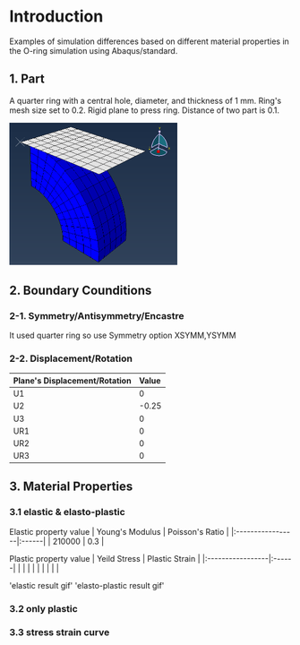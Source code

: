 # Introduction
Examples of simulation differences based on different material properties in the O-ring simulation using Abaqus/standard.

## 1. Part
A quarter ring with a central hole, diameter, and thickness of 1 mm. Ring's mesh size set to 0.2. 
Rigid plane to press ring. Distance of two part is 0.1.

<img src="image/Ex01_Oring/Oring_part.png" alt="drawing" width="300"/>

## 2. Boundary Counditions
### 2-1. Symmetry/Antisymmetry/Encastre
It used quarter ring so use Symmetry option XSYMM,YSYMM
### 2-2. Displacement/Rotation

| Plane's Displacement/Rotation | Value |
|:------------------------------|:------|
| U1                            |   0   |
| U2                            | -0.25 |
| U3                            |   0   |
| UR1                           |   0   |
| UR2                           |   0   |
| UR3                           |   0   |

## 3. Material Properties
### 3.1 elastic & elasto-plastic

Elastic property value
| Young's Modulus  | Poisson's Ratio |
|:-----------------|:------|
| 210000    |   0.3  |

Plastic property value
| Yeild Stress | Plastic Strain |
|:-----------------|:------|
|  |  |
|  |  |
|  |  |

'elastic result gif'
'elasto-plastic result gif'
### 3.2 only plastic

### 3.3 stress strain curve

